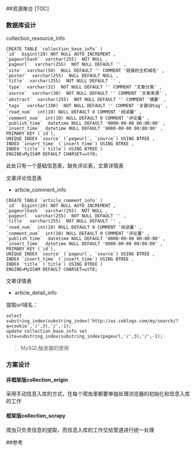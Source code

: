 ##资源聚合
[TOC]

### 数据库设计

collection_resource_info

```mysql
CREATE TABLE `collection_base_info` (
`id`  bigint(20) NOT NULL AUTO_INCREMENT ,
`pageurlhash`  varchar(255)  NOT NULL ,
`pageurl`  varchar(255)  NOT NULL DEFAULT '' ,
`site`  varchar(50)  NULL DEFAULT '' COMMENT '链接的主机域名' ,
`poster`  varchar(255)  NULL DEFAULT NULL ,
`title`  varchar(255)  NOT NULL DEFAULT '' ,
`type`  varchar(32)  NOT NULL DEFAULT '' COMMENT '文章分类' ,
`source`  varchar(30)  NOT NULL DEFAULT '' COMMENT '文章来源' ,
`abstract`  varchar(255)  NOT NULL DEFAULT '' COMMENT '摘要' ,
`tags`  varchar(100)  NOT NULL DEFAULT '' COMMENT '关键词tag' ,
`read_num`  int(10) NULL DEFAULT 0 COMMENT '阅读量' ,
`comment_num`  int(10) NULL DEFAULT 0 COMMENT '评论量' ,
`publish_time`  datetime NULL DEFAULT '0000-00-00 00:00:00' ,
`insert_time`  datetime NULL DEFAULT '0000-00-00 00:00:00' ,
PRIMARY KEY (`id`),
UNIQUE INDEX `source` (`pageurl`, `source`) USING BTREE ,
INDEX `insert_time` (`insert_time`) USING BTREE ,
INDEX `title` (`title`) USING BTREE )
ENGINE=MyISAM DEFAULT CHARSET=utf8;
```

此处只有一个基础信息表，缺失评论表，文章详情表

文章评论信息表

- article_comment_info

```mysql
CREATE TABLE `article_comment_info` (
`id`  bigint(20) NOT NULL AUTO_INCREMENT ,
`pageurlhash`  varchar(255)  NOT NULL ,
`pageurl`  varchar(255)  NOT NULL DEFAULT '' ,
`title`  varchar(255)  NOT NULL DEFAULT '' ,
`read_num`  int(10) NULL DEFAULT 0 COMMENT '阅读量' ,
`comment_num`  int(10) NULL DEFAULT 0 COMMENT '评论量' ,
`publish_time`  datetime NULL DEFAULT '0000-00-00 00:00:00' ,
`insert_time`  datetime NULL DEFAULT '0000-00-00 00:00:00' ,
PRIMARY KEY (`id`),
UNIQUE INDEX `source` (`pageurl`, `source`) USING BTREE ,
INDEX `insert_time` (`insert_time`) USING BTREE ,
INDEX `title` (`title`) USING BTREE )
ENGINE=MyISAM DEFAULT CHARSET=utf8;
```

文章详情表

- article_detail_info

提取url域名：

```mysql
select substring_index(substring_index('http://wz.cnblogs.com/my/search/?q=cookie','/',3),'/',-1);
update collection_base_info set site=substring_index(substring_index(pageurl,'/',3),'/',-1);
```

> MySQL触发器的使用

### 方案设计

#### 非框架版collection_origin

采用手动信息入库的方式，在每个爬虫里都要单独处理浏览器的初始化和信息入库的工作

#### 框架版collection_scrapy

爬虫只负责信息的提取，而信息入库的工作交给管道进行统一处理

 ##参考